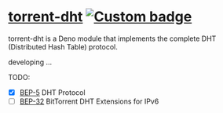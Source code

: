 # [torrent-dht](https://deno.land/x/dt_torrent_dht) [![Custom badge](https://img.shields.io/endpoint?url=https%3A%2F%2Fdeno-visualizer.danopia.net%2Fshields%2Flatest-version%2Fx%2Fdt_torrent_dht%2Fmod.ts)](https://deno.land/x/dt_torrent_dht)

torrent-dht is a Deno module that implements the complete DHT (Distributed Hash Table) protocol.

developing ...

TODO:

- [x] [BEP-5](http://bittorrent.org/beps/bep_0005.html) DHT Protocol
- [ ] [BEP-32](http://bittorrent.org/beps/bep_0032.html) BitTorrent DHT Extensions for IPv6
